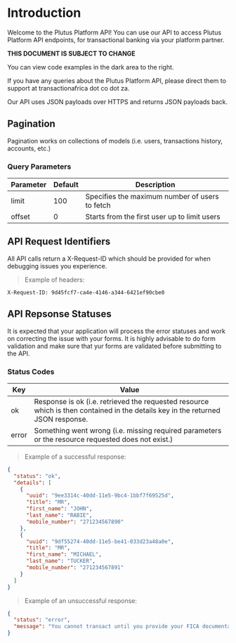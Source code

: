 # Introduction

Welcome to the Plutus Platform API! You can use our API to access Plutus Platform API endpoints, for transactional banking via your platform partner.

**THIS DOCUMENT IS SUBJECT TO CHANGE**

You can view code examples in the dark area to the right.

If you have any queries about the Plutus Platform API, please direct them to support at transactionafrica dot co dot za.

Our API uses JSON payloads over HTTPS and returns JSON payloads back.

## Pagination

Pagination works on collections of models (i.e. users, transactions history, accounts, etc.)

### Query Parameters

Parameter | Default | Description
--------- | ------- | -----------
limit | 100 | Specifies the maximum number of users to fetch
offset | 0 | Starts from the first user up to limit users

## API Request Identifiers

All API calls return a X-Request-ID which should be provided for when debugging issues you experience.

> Example of headers:

```
X-Request-ID: 9d45fcf7-ca4e-4146-a344-6421ef90cbe0
```

## API Repsonse Statuses

It is expected that your application will process the error statuses and work on correcting the issue with your forms.  It is highly
advisable to do form validation and make sure that yur forms are validated before submitting to the API.

### Status Codes

Key | Value
--- | -----
ok | Response is ok (i.e. retrieved the requested resource which is then contained in the details key in the returned JSON response.
error | Something went wrong (i.e. missing required parameters or the resource requested does not exist.)

> Example of a successful response:

```json
{
  "status": "ok",
  "details": [
    {
      "uuid": "9ee3314c-40dd-11e5-9bc4-1bbf7f69525d",
      "title": "MR",
      "first_name": "JOHN",
      "last_name": "RABIE",
      "mobile_number": "271234567890"
    },
    {
      "uuid": "9df55274-40dd-11e5-be41-033d23a48a0e",
      "title": "MR",
      "first_name": "MICHAEL",
      "last_name": "TUCKER",
      "mobile_number": "271234567891"
    }
  ]
}
```

> Example of an unsuccessful response:

```json
{
  "status": "error",
  "message": "You cannot transact until you provide your FICA documentation to the call center.  Contact 08610 46664."
}
```
